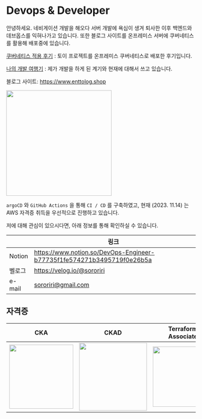 # Devops & Developer
안녕하세요. 네비게이션 개발을 해오다 서버 개발에 욕심이 생겨 퇴사한 이후 백엔드와 데브옵스를 익혀나가고 있습니다.
또한 블로그 사이트를 온프레미스 서버에 쿠버네티스를 활용해 배포중에 있습니다.

[쿠버네티스 적용 후기](https://velog.io/@sororiri/k8s-%EC%9E%91%EC%84%B1-%EC%A7%84%ED%96%89%EC%A4%91-on-premise-K8S-%EC%9D%B8%ED%94%84%EB%9D%BC-%ED%94%84%EB%A1%9C%EC%A0%9D%ED%8A%B8-%EC%83%81%ED%83%9C-%EA%B3%B5%EC%9C%A0) : 토이 프로젝트를 온프레미스 쿠버네티스로 배포한 후기입니다.

[나의 개발 여행기](https://velog.io/@sororiri/%EA%B0%9C%EB%B0%9C-%EC%9D%B8%EC%83%9D-%EA%B8%B0%EB%A1%9D-%EA%B0%9C%EB%B0%9C%EC%9E%90-%ED%87%B4%EC%82%AC%ED%95%98%EA%B3%A0-%EB%8B%A4%EC%8B%9C-%EA%B5%AC%EC%A7%81%EC%A4%91) : 제가 개발을 하게 된 계기와 현재에 대해서 쓰고 있습니다.

블로그 사이트: https://www.enttolog.shop

<img src="https://github.com/SangYunLeee/SangYunLeee/assets/35091494/51e31e81-91ae-4b57-8fff-7ac3d400a03e" height="280px">

`argoCD` 와 `GitHub Actions` 을 통해 `CI / CD` 를 구축하였고, 현재 (2023. 11.14) 는 AWS 자격증 취득을 우선적으로 진행하고 있습니다.

저에 대해 관심이 있으시다면, 아래 정보를 통해 확인하실 수 있습니다.

|  | 링크 | 
| -------- | -------- |
| Notion | https://www.notion.so/DevOps-Engineer-b77735f1fe574271b3495719f0e26b5a  |
| 벨로그  | https://velog.io/@sororiri |
| e-mail  | sororiri@gmail.com  |

## 자격증
| CKA | CKAD | Terraform Associate | 
|-----|-----------| ------| 
| <img src="https://github.com/SangYunLeee/SangYunLeee/assets/35091494/5ab6fde8-8e99-4e6e-b9c5-2713e303afb9" height="170px"> | <img src="https://github.com/SangYunLeee/SangYunLeee/assets/35091494/8ac64eab-b9cb-453e-86d6-506a22b6f8df" height="180px"> |  <img src="https://github.com/SangYunLeee/SangYunLeee/assets/35091494/fe65f8ca-20a0-443c-8ef0-6e556903b99b" height="160px"> |
